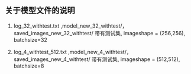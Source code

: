 ## 关于模型文件的说明

1. log_32_withtest.txt ,model_new_32_withtest/， saved_images_new_32_withtest/
带有测试集, imageshape = (256,256), batchsize=32

2. log_4_withtest_512.txt ,model_new_4_withtest/， saved_images_new_4_withtest/
带有测试集, imageshape = (512,512), batchsize=8

